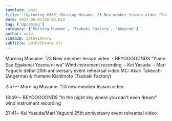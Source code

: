 ```yaml
---
template: post
title: '[Upcoming #328] Morning Musume. 23 New member lesson video "Yume Sae Egakenai Yozora ni wa" Wind instrument REC, Kei Yasuda, Mari Yaguchi Debut 25th anniversary event rehearsal MC: Akari Takeuchi, Yumeno Kishimoto'
date: 2023-06-01T10:00:01Z
tag: ['Upcoming']
category: ['Morning Musume', 'Tsubaki Factory', 'Angerme']
author: auto 
videoID: 2btbVIXt4rw
subTitle: 2btbVIXt4rw.vtt
---
```

Morning Musume. ’23 New member lesson video ・BEYOOOOONDS “Yume Sae Egakenai Yozora ni wa” Wind instrument recording ・Kei Yasuda ・Mari Yaguchi debut 25th anniversary event rehearsal video MC: Akari Takeuchi (Angerme) & Yumeno Kishimoto (Tsubaki Factory)

2:57～ Morning Musume. ’23 new member lesson video

18:49～ BEYOOOOONDS "In the night sky where you can't even dream" wind instrument recording

27:41~ Kei Yasuda/Mari Yaguchi 25th anniversary event rehearsal video
